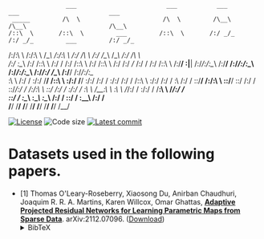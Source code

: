 <!-- # datasets -->



                    ___                         ___           ___           ___                         ___     
     _____         /\  \                       /\  \         /\__\         /\__\                       /\__\    
    /::\  \       /::\  \         ___         /::\  \       /:/ _/_       /:/ _/_         ___         /:/ _/_   
   /:/\:\  \     /:/\:\  \       /\__\       /:/\:\  \     /:/ /\  \     /:/ /\__\       /\__\       /:/ /\  \  
  /:/  \:\__\   /:/ /::\  \     /:/  /      /:/ /::\  \   /:/ /::\  \   /:/ /:/ _/_     /:/  /      /:/ /::\  \ 
 /:/__/ \:|__| /:/_/:/\:\__\   /:/__/      /:/_/:/\:\__\ /:/_/:/\:\__\ /:/_/:/ /\__\   /:/__/      /:/_/:/\:\__\
 \:\  \ /:/  / \:\/:/  \/__/  /::\  \      \:\/:/  \/__/ \:\/:/ /:/  / \:\/:/ /:/  /  /::\  \      \:\/:/ /:/  /
  \:\  /:/  /   \::/__/      /:/\:\  \      \::/__/       \::/ /:/  /   \::/_/:/  /  /:/\:\  \      \::/ /:/  / 
   \:\/:/  /     \:\  \      \/__\:\  \      \:\  \        \/_/:/  /     \:\/:/  /   \/__\:\  \      \/_/:/  /  
    \::/  /       \:\__\          \:\__\      \:\__\         /:/  /       \::/  /         \:\__\       /:/  /   
     \/__/         \/__/           \/__/       \/__/         \/__/         \/__/           \/__/       \/__/    



[![License](https://img.shields.io/github/license/tomoleary/hessianlearn)](./LICENSE.md)
![Code size](https://img.shields.io/github/languages/code-size/tomoleary/hessianlearn)
[![Latest commit](https://img.shields.io/github/last-commit/tomoleary/hessianlearn)](https://github.com/tomoleary/hessianlearn/commits/master)

# Datasets used in the following papers.

- \[1\] Thomas O'Leary-Roseberry, Xiaosong Du, Anirban Chaudhuri, Joaquim R. R. A. Martins, Karen Willcox, Omar Ghattas,
[**Adaptive Projected Residual Networks for Learning Parametric Maps from Sparse Data**](https://arxiv.org/abs/2112.07096).
arXiv:2112.07096.
([Download](https://arxiv.org/pdf/2112.07096.pdf))<details><summary>BibTeX</summary><pre>
@article{OLearyRoseberryDuChaudhuriEtAl2021,
  title={Adaptive Projected Residual Networks for Learning Parametric Maps from Sparse Data},
  author={O'Leary-Roseberry, Thomas and Du, Xiaosong, and Chaudhuri, Anirban, and Martins Joaqium R. R. A., and Willcox, Karen, and Ghattas, Omar},
  journal={arXiv preprint arXiv:2112.07096},
  year={2021}
}
}</pre></details>